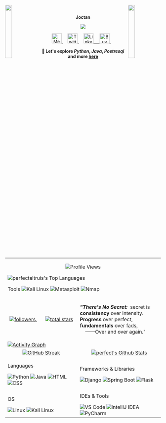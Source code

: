 <img align="left" src="https://user-images.githubusercontent.com/65187002/144930161-2f783401-8d27-4fdf-a2f7-cc0ba32f1f1f.gif" width="21%" style="display:inline;"><img align="right" src="https://user-images.githubusercontent.com/65187002/144930161-2f783401-8d27-4fdf-a2f7-cc0ba32f1f1f.gif" width="21%" style="display:inline;">
<br>

<p style: align="center"><strong>Joctan</strong></p>
<p align="center">
<!-- Typing SVG by perfectaltruis -->
    <a href="https://github.com/perfectaltruis">
        <img src="https://readme-typing-svg.demolab.com/?lines=Student%20:%20Bachelor%20of%20Cybersecurity;Java%20and%20Python%20Programmer;Spring%20Boot%20and%20Django%20Developer;1%20Year%20of%20Coding%20Experience; Writer%20On%20Medium%20;&font=Raleway&size=20&center=true&width=800&height=70&duration=8000&color=1abc9c&vCenter=true&pause=2000&size=32" />
    </a>
<!-- Social icons section -->
	<p align="center">
  <!-- MEDIUM PROFILE -->
  <a href="https://medium.com/@intuitivers" alt="Medium" title="Medium">
    <img width="32px" src="https://img.icons8.com/color/344/medium-monogram--v1.png" alt="Medium"/>
  </a> &#8287;&#8287;&#8287;

  <!-- TWITTER PROFILE -->
  <a href="https://twitter.com/perfectaltruis" alt="Twitter" title="Twitter">
    <img width="32px" src="https://img.icons8.com/color/344/twitter.png" alt="Twitter"/>
  </a> &#8287;&#8287;&#8287;

  <!-- LINKEDIN PROFILE -->
  <a href="https://www.linkedin.com/in/btlo/" alt="LinkedIn" title="LinkedIn">
    <img width="32px" src="https://img.icons8.com/color/344/linkedin.png" alt="LinkedIn"/
  </a> &#8287;&#8287;&#8287;

  <!-- BUY ME A COFFEE PROFILE -->
  <a href="https://buymeacoffee.com/perfectaltruis" alt="Buy Me A Coffee" title="Buy Me A Coffee">
    <img width="32px" src="https://img.icons8.com/color/344/coffee.png" alt="Buy Me A Coffee"/>
  </a> &#8287;&#8287;&#8287;
</p>

<div align="center" style="font-weight: bold;">
    💬 Let's explore 
    <b><i>Python</i></b>, 
    <b><i>Java</i></b>, 
    <b><i>Postresql</i></b> 
    and more <a href="https://twitter.com/perfectaltruis">here</a>
</div>
<br>
<!-- FULL DETAILS --
<table>
  <tr>
    <td colspan="2">
      <p id="header" align="center">
        <img src="https://komarev.com/ghpvc/?username=perfectaltruis&style=for-the-badge&color=orange" alt="Profile Views"/>
      </p>
      <p><img alt="perfectaltruis's Top Languages" src="https://denvercoder1-github-readme-stats.vercel.app/api/top-langs/?username=perfectaltruis&langs_count=8&layout=compact&theme=react&hide_border=true&bg_color=1F222E&title_color=F85D7F&icon_color=F8D866"/></p>
    </td>
  </tr>
  <tr>
    <td align="center">
      <a href="https://github.com/perfectaltruis?tab=followers">
        <img alt="followers" title="Follow me on Github" src="https://custom-icon-badges.demolab.com/github/followers/perfectaltruis?color=236ad3&labelColor=1155ba&style=for-the-badge&logo=person-add&label=Follow&logoColor=white"/>
      </a>
      &#8287;&#8287;&#8287;&#8287;&#8287;
      <a href="https://github.com/perfectaltruis?tab=repositories&sort=stargazers">
        <img alt="total stars" title="Total stars on GitHub" src="https://custom-icon-badges.demolab.com/github/stars/perfectaltruis?color=55960c&style=for-the-badge&labelColor=488207&logo=star"/>
      </a>
    </td>
	  <td>
<p><strong><i>"There's No Secret:</i></strong> &nbsp;secret is<br> <strong>consistency</strong> over intensity. <br><strong>Progress</strong> over perfect, <br><strong>fundamentals</strong> over fads, <br> &nbsp; &nbsp;  ——Over and over again."
      </p>
	  </td>
  </tr>
  <tr>
    <td colspan="2">
      <a href="https://github.com/perfectaltruis">
        <img src="https://github-readme-activity-graph.vercel.app/graph?username=perfectaltruis&bg_color=1F222E&hide_border=true&point=F85D7F&line=007FFF&area=true&area_color=007FFF&title_color=FFF&color=fff" alt="Activity Graph"/>
      </a>
    </td>
  </tr>
  <tr>
    <td align="center">
      <a href="https://github.com/perfectaltruis">
        <img src="http://github-readme-streak-stats.herokuapp.com?user=perfectaltruis&theme=dark" alt="GitHub Streak"/>
      </a>
    </td>
    <td align="center">
      <a href="https://github.com/perfectaltruis">
        <img alt="perfect's Github Stats" src="https://github-readme-stats.vercel.app/api?username=perfectaltruis&show_icons=true&theme=dark#gh-dark-mode-only"/>
      </a>
    </td>
  </tr>
  <tr>
    <td colspan="2" align="center">
      <!-- Icons for Technologies --
      <img src="https://img.icons8.com/color/48/000000/python.png" alt="Python" title="Python"/>
      <img src="https://img.icons8.com/color/48/000000/java-coffee-cup-logo.png" alt="Java" title="Java"/>
      <img src="https://img.icons8.com/color/48/000000/html-5.png" alt="HTML" title="HTML"/>
      <img src="https://img.icons8.com/color/48/000000/css3.png" alt="CSS" title="CSS"/>
      <img src="https://img.icons8.com/color/48/000000/linux.png" alt="Linux" title="Linux"/>
      <img src="https://img.icons8.com/color/48/000000/kali-linux.png" alt="Kali Linux" title="Kali Linux"/>
      <img src="https://img.icons8.com/color/48/000000/visual-studio-code-2019.png" alt="VS Code" title="VS Code"/>
      <img src="https://img.icons8.com/color/48/000000/intellij-idea.png" alt="IntelliJ IDEA" title="IntelliJ IDEA"/>
      <img src="https://img.icons8.com/color/48/000000/pycharm.png" alt="PyCharm" title="PyCharm"/>
      <img src="https://img.icons8.com/color/48/000000/django.png" alt="Django" title="Django"/>
      <img src="https://img.icons8.com/color/48/000000/spring-logo.png" alt="Spring Boot" title="Spring Boot"/>
      <img src="https://img.icons8.com/fluency/48/000000/flask.png" alt="Flask" title="Flask"/>
    </td>
  </tr>
</table>
-->






<table>
  <tr>
    <td colspan="2">
      <p id="header" align="center">
        <img src="https://komarev.com/ghpvc/?username=perfectaltruis&style=for-the-badge&color=orange" alt="Profile Views"/>
      </p>
      <p><img alt="perfectaltruis's Top Languages" src="https://denvercoder1-github-readme-stats.vercel.app/api/top-langs/?username=perfectaltruis&langs_count=8&layout=compact&theme=react&hide_border=true&bg_color=1F222E&title_color=F85D7F&icon_color=F8D866"/></p>
    
  <p>Tools
  <!-- cybersecurity tools -->
  <img src="https://img.icons8.com/color/48/000000/kali-linux.png" alt="Kali Linux" title="Kali Linux" />
  <img src="https://img.icons8.com/color/48/000000/metasploit.png" alt="Metasploit" title="Metasploit" />
  <img src="https://img.icons8.com/color/48/000000/nmap.png" alt="Nmap" title="Nmap" />


  </td>
  </tr>

  <tr>
    <td align="center">
      <a href="https://github.com/perfectaltruis?tab=followers">
        <img alt="followers" title="Follow me on Github" src="https://custom-icon-badges.demolab.com/github/followers/perfectaltruis?color=236ad3&labelColor=1155ba&style=for-the-badge&logo=person-add&label=Follow&logoColor=white"/>
      </a>
      &#8287;&#8287;&#8287;&#8287;&#8287;
      <a href="https://github.com/perfectaltruis?tab=repositories&sort=stargazers">
        <img alt="total stars" title="Total stars on GitHub" src="https://custom-icon-badges.demolab.com/github/stars/perfectaltruis?color=55960c&style=for-the-badge&labelColor=488207&logo=star"/>
      </a>
    </td>

   <td>
<p><strong><i>"There's No Secret:</i></strong> &nbsp;secret is<br> <strong>consistency</strong> over intensity. <br><strong>Progress</strong> over perfect, <br><strong>fundamentals</strong> over fads, <br> &nbsp; &nbsp;  ——Over and over again."
      </p>
	  </td>
  </tr>

  <tr>
    <td colspan="2">
      <a href="https://github.com/perfectaltruis">
        <img src="https://github-readme-activity-graph.vercel.app/graph?username=perfectaltruis&bg_color=1F222E&hide_border=true&point=F85D7F&line=007FFF&area=true&area_color=007FFF&title_color=FFF&color=fff" alt="Activity Graph"/>
      </a>
    </td>
  </tr>

  <tr>
    <td align="center">
      <a href="https://github.com/perfectaltruis">
        <img src="http://github-readme-streak-stats.herokuapp.com?user=perfectaltruis&theme=dark" alt="GitHub Streak"/>
      </a>
    </td>
    <td align="center">
      <a href="https://github.com/perfectaltruis">
        <img alt="perfect's Github Stats" src="https://github-readme-stats.vercel.app/api?username=perfectaltruis&show_icons=true&theme=dark#gh-dark-mode-only"/>
      </a>
    </td>
  </tr>

  <tr>
    <td>
      <!-- Languages -->
      <p>Languages</p>
      <img src="https://img.icons8.com/color/48/000000/python.png" alt="Python" title="Python"/>
      <img src="https://img.icons8.com/color/48/000000/java-coffee-cup-logo.png" alt="Java" title="Java"/>
      <img src="https://img.icons8.com/color/48/000000/html-5.png" alt="HTML" title="HTML"/>
      <img src="https://img.icons8.com/color/48/000000/css3.png" alt="CSS" title="CSS"/>
    </td>
    <td>
      <!-- Frameworks -->
      <p>Frameworks & Libraries</p>
      <img src="https://img.icons8.com/color/48/000000/django.png" alt="Django" title="Django"/>
      <img src="https://img.icons8.com/color/48/000000/spring-logo.png" alt="Spring Boot" title="Spring Boot"/>
      <img src="https://img.icons8.com/fluency/48/000000/flask.png" alt="Flask" title="Flask"/>
    </td>
  </tr>

  <tr>
    <td>
      <!-- Operating Systems -->
      <p>OS</p>
      <img src="https://img.icons8.com/color/48/000000/linux.png" alt="Linux" title="Linux"/>
      <img src="https://img.icons8.com/color/48/000000/kali-linux.png" alt="Kali Linux" title="Kali Linux"/>
    </td>
    <td>
      <!-- IDEs & Tools -->
      <p>IDEs & Tools</p>
      <img src="https://img.icons8.com/color/48/000000/visual-studio-code-2019.png" alt="VS Code" title="VS Code"/>
      <img src="https://img.icons8.com/color/48/000000/intellij-idea.png" alt="IntelliJ IDEA" title="IntelliJ IDEA"/>
      <img src="https://img.icons8.com/color/48/000000/pycharm.png" alt="PyCharm" title="PyCharm"/>
    </td>
  </tr>
</table>
